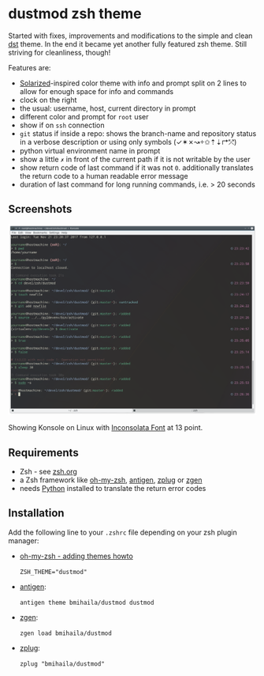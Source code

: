 # dustmod zsh theme

Started with fixes, improvements and modifications to the simple and clean [dst](https://github.com/robbyrussell/oh-my-zsh/blob/master/themes/dst.zsh-theme) theme. In the end it became yet another fully featured zsh theme. Still striving for cleanliness, though!

Features are:
- [Solarized](https://github.com/altercation/solarized)-inspired color theme with info and prompt split on 2 lines to allow for enough space for info and commands
- clock on the right
- the usual: username, host, current directory in prompt
- different color and prompt for `root` user
- show if on `ssh` connection
- `git` status if inside a repo: shows the branch-name and repository status in a verbose description or using only symbols (✓✶✗↝✩⇡⇣↱⤱)
- python virtual environment name in prompt
- show a little `✗` in front of the current path if it is not writable by the user
- show return code of last command if it was not `0`. additionally translates the return code to a human readable error message
- duration of last command for long running commands, i.e. > 20 seconds

## Screenshots
![Showing all features](https://raw.githubusercontent.com/bmihaila/dustmod/master/screenshots/Screenshot_all_2.png)

Showing Konsole on Linux with [Inconsolata Font](https://fonts.google.com/specimen/Inconsolata) at 13 point.

## Requirements
- Zsh - see [zsh.org](http://www.zsh.org/)
- a Zsh framework like [oh-my-zsh](https://github.com/robbyrussell/oh-my-zsh), [antigen](https://github.com/zsh-users/antigen), [zplug](https://github.com/zplug/zplug) or [zgen](https://github.com/tarjoilija/zgen)
- needs [Python](https://www.python.org/) installed to translate the return error codes

## Installation
Add the following line to your `.zshrc` file depending on your zsh plugin manager:

- [oh-my-zsh - adding themes howto](https://github.com/robbyrussell/oh-my-zsh/wiki/Customization#overriding-and-adding-themes)

    `ZSH_THEME="dustmod"`

- [antigen](https://github.com/zsh-users/antigen):

    `antigen theme bmihaila/dustmod dustmod`

- [zgen](https://github.com/tarjoilija/zgen):

    `zgen load bmihaila/dustmod`

- [zplug](https://github.com/zplug/zplug):

    `zplug "bmihaila/dustmod"`
